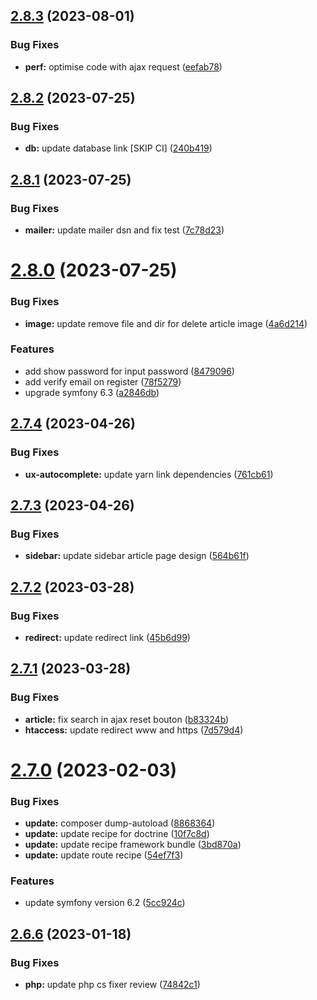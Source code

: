 ## [2.8.3](https://github.com/Pierre-brtrd/Cours_Symfony_Pierre_Brtrd/compare/v2.8.2...v2.8.3) (2023-08-01)


### Bug Fixes

* **perf:** optimise code with ajax request ([eefab78](https://github.com/Pierre-brtrd/Cours_Symfony_Pierre_Brtrd/commit/eefab781c288a50765aa5bab7cbb0c4965cadb14))



## [2.8.2](https://github.com/Pierre-brtrd/Cours_Symfony_Pierre_Brtrd/compare/v2.8.1...v2.8.2) (2023-07-25)


### Bug Fixes

* **db:** update database link [SKIP CI] ([240b419](https://github.com/Pierre-brtrd/Cours_Symfony_Pierre_Brtrd/commit/240b41983c4dc484d8bc873f3fde4b40528781bd))



## [2.8.1](https://github.com/Pierre-brtrd/Cours_Symfony_Pierre_Brtrd/compare/v2.8.0...v2.8.1) (2023-07-25)


### Bug Fixes

* **mailer:** update mailer dsn and fix test ([7c78d23](https://github.com/Pierre-brtrd/Cours_Symfony_Pierre_Brtrd/commit/7c78d23f97c4097d87f598e3d034bd5241f7c46d))



# [2.8.0](https://github.com/Pierre-brtrd/Cours_Symfony_Pierre_Brtrd/compare/v2.7.4...v2.8.0) (2023-07-25)


### Bug Fixes

* **image:** update remove file and dir for delete article image ([4a6d214](https://github.com/Pierre-brtrd/Cours_Symfony_Pierre_Brtrd/commit/4a6d214e4d7699ecf5152de7c690bfd6c63c3b8a))


### Features

* add show password for input password ([8479096](https://github.com/Pierre-brtrd/Cours_Symfony_Pierre_Brtrd/commit/847909669b0503b4b731314bd2b108dadc21fbe5))
* add verify email on register ([78f5279](https://github.com/Pierre-brtrd/Cours_Symfony_Pierre_Brtrd/commit/78f5279394142ac25d190f324e51f66da1765a94))
* upgrade symfony 6.3 ([a2846db](https://github.com/Pierre-brtrd/Cours_Symfony_Pierre_Brtrd/commit/a2846db599001d3d9c4fcf46d4f76dfb8dfdb45a))



## [2.7.4](https://github.com/Pierre-brtrd/Cours_Symfony_Pierre_Brtrd/compare/v2.7.3...v2.7.4) (2023-04-26)


### Bug Fixes

* **ux-autocomplete:** update yarn link dependencies ([761cb61](https://github.com/Pierre-brtrd/Cours_Symfony_Pierre_Brtrd/commit/761cb6130418eef27d5e84bf48b0e2fe5d0b7d34))



## [2.7.3](https://github.com/Pierre-brtrd/Cours_Symfony_Pierre_Brtrd/compare/v2.7.2...v2.7.3) (2023-04-26)


### Bug Fixes

* **sidebar:** update sidebar article page design ([564b61f](https://github.com/Pierre-brtrd/Cours_Symfony_Pierre_Brtrd/commit/564b61f628a7a6e45230319c10fa9d08d1200d75))



## [2.7.2](https://github.com/Pierre-brtrd/Cours_Symfony_Pierre_Brtrd/compare/v2.7.1...v2.7.2) (2023-03-28)


### Bug Fixes

* **redirect:** update redirect link ([45b6d99](https://github.com/Pierre-brtrd/Cours_Symfony_Pierre_Brtrd/commit/45b6d994633b39744a5432968bfdd6c58888fb17))



## [2.7.1](https://github.com/Pierre-brtrd/Cours_Symfony_Pierre_Brtrd/compare/v2.7.0...v2.7.1) (2023-03-28)


### Bug Fixes

* **article:** fix search in ajax reset bouton ([b83324b](https://github.com/Pierre-brtrd/Cours_Symfony_Pierre_Brtrd/commit/b83324bafec5b99f7983fec50f40396f4b09c56d))
* **htaccess:** update redirect www and https ([7d579d4](https://github.com/Pierre-brtrd/Cours_Symfony_Pierre_Brtrd/commit/7d579d4fd62ad03fccc1d38f104253b6fedebfb5))



# [2.7.0](https://github.com/Pierre-brtrd/Cours_Symfony_Pierre_Brtrd/compare/v2.6.6...v2.7.0) (2023-02-03)


### Bug Fixes

* **update:** composer dump-autoload ([8868364](https://github.com/Pierre-brtrd/Cours_Symfony_Pierre_Brtrd/commit/8868364c72bef8039664f253d9d917986ce736f7))
* **update:** update recipe for doctrine ([10f7c8d](https://github.com/Pierre-brtrd/Cours_Symfony_Pierre_Brtrd/commit/10f7c8dbf3e0243af46600026c169d509afd2bc9))
* **update:** update recipe framework bundle ([3bd870a](https://github.com/Pierre-brtrd/Cours_Symfony_Pierre_Brtrd/commit/3bd870a474d73d0dfc04581320fbe43b7f941a49))
* **update:** update route recipe ([54ef7f3](https://github.com/Pierre-brtrd/Cours_Symfony_Pierre_Brtrd/commit/54ef7f3b270ec0ed22520301e3d2d2255c6a4295))


### Features

* update symfony version 6.2 ([5cc924c](https://github.com/Pierre-brtrd/Cours_Symfony_Pierre_Brtrd/commit/5cc924cf6c57d08c1ce04c50a1f3410101a5828f))



## [2.6.6](https://github.com/Pierre-brtrd/Cours_Symfony_Pierre_Brtrd/compare/v2.6.5...v2.6.6) (2023-01-18)


### Bug Fixes

* **php:** update php cs fixer review ([74842c1](https://github.com/Pierre-brtrd/Cours_Symfony_Pierre_Brtrd/commit/74842c1ffa026230c223187a20bcec5bc22c33e1))



